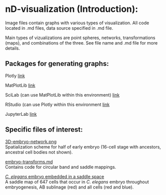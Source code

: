 # nD-visualization (Introduction):

Image files contain graphs with various types of visualization. All code located in .md files, data source specified in .md file.  

Main types of vizualizations are point spheres, networks, transformations (maps), and combinations of the three. See file name and .md file for more details.  


## Packages for generating graphs:  

Plotly   [link](https://plot.ly/python/)

MatPlotLib   [link](https://en.wikipedia.org/wiki/Matplotlib)

SciLab (can use MatPlotLib within this environment)   [link](https://www.scilab.org/)

RStudio (can use Plotly within this environment   [link](https://www.rstudio.com/)

JupyterLab   [link](https://anaconda.org/conda-forge/jupyterlab)

## Specific files of interest:  

[3D-embryo-network.png](https://github.com/devoworm/nD-visualization/blob/master/3-D-embryo-network.png)  
Spatialization scheme for half of early embryo (16-cell stage with ancestors, ancestral cell bodies not shown).  

[embryo-transforms.md](https://github.com/devoworm/nD-visualization/blob/master/embryo-transforms.md)  
Contains code for circular band and saddle mappings.  


[_C. elegans_ embryo embedded in a saddle space](https://github.com/devoworm/nD-visualization/blob/master/C-elegans-embryo-647-cell--saddle-space-AB-only-vs-whole-embryo-3.png)  
A saddle map of 647 cells that occur in _C. elegans_ embryo throughout embryogenesis, AB sublinage (red) and all cells (red and blue).  



